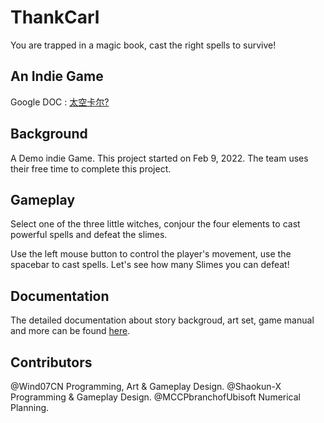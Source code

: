 # ThankCarl
You are trapped in a magic book, cast the right spells to survive!

## An Indie Game
Google DOC : [太空卡尔?](https://docs.google.com/document/d/1c2cSY5Ul1Qk7-cG_ykuYS4eUDvX_UJjI-UKtJl1vGkQ/edit#heading=h.af80tl7prv5v)

## Background
A Demo indie Game. This project started on Feb 9, 2022. The team uses their free time to complete this project.

## Gameplay
Select one of the three little witches, conjour the four elements to cast powerful spells and defeat the slimes.

Use the left mouse button to control the player's movement, use the spacebar to cast spells. Let's see how many Slimes you can defeat!

## Documentation
The detailed documentation about story backgroud, art set, game manual and more can be found [here]("./../ThankCarlDoc.pdf").

## Contributors
@Wind07CN Programming, Art & Gameplay Design.
@Shaokun-X Programming & Gameplay Design.
@MCCPbranchofUbisoft Numerical Planning.